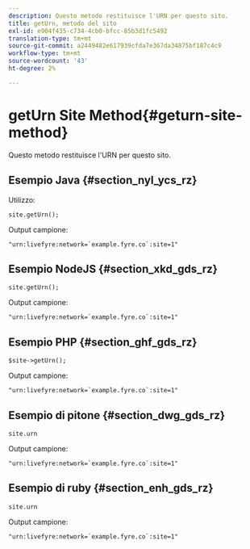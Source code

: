 ```yaml
---
description: Questo metodo restituisce l'URN per questo sito.
title: getUrn, metodo del sito
exl-id: e904f435-c734-4cb0-bfcc-85b3d1fc5492
translation-type: tm+mt
source-git-commit: a2449482e617939cfda7e367da34875bf187c4c9
workflow-type: tm+mt
source-wordcount: '43'
ht-degree: 2%

---
```


# getUrn Site Method{#geturn-site-method}

Questo metodo restituisce l&#39;URN per questo sito.

## Esempio Java {#section_nyl_ycs_rz}

Utilizzo:

```
site.getUrn();
```

Output campione:

```
"urn:livefyre:network=`example.fyre.co`:site=1" 
```

## Esempio NodeJS {#section_xkd_gds_rz}

```
site.getUrn(); 
```

Output campione:

```
"urn:livefyre:network=`example.fyre.co`:site=1" 
```

## Esempio PHP {#section_ghf_gds_rz}

```
$site->getUrn(); 
```

Output campione:

```
"urn:livefyre:network=`example.fyre.co`:site=1" 
```

## Esempio di pitone {#section_dwg_gds_rz}

```
site.urn 
```

Output campione:

```
"urn:livefyre:network=`example.fyre.co`:site=1" 
```

## Esempio di ruby {#section_enh_gds_rz}

```
site.urn 
```

Output campione:

```
"urn:livefyre:network=`example.fyre.co`:site=1"
```
